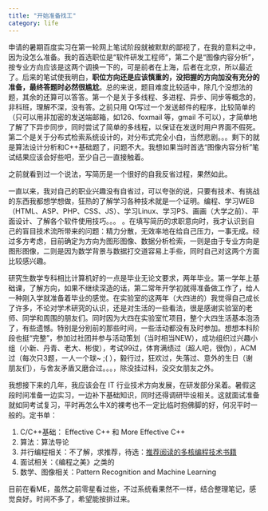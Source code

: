 ```yaml
---
title: "开始准备找工"
category: life
---
```


<p>申请的暑期百度实习在第一轮网上笔试阶段就被默默的鄙视了，在我的意料之中，因为没怎么准备。我的首选职位是“软件研发工程师”，第二个是“图像内容分析”，按专业方向应该是这两个调换一下的，可是前者在上海，后者在北京，所以最近了。后来的笔试使我明白，<strong>职位方向还是应该慎重的，没把握的方向加没有充分的准备，最终答题时必然很尴尬</strong>。总的来说，题目难度比较适中，除几个没想法的题，其余的还算可以答答。第一个是关于多线程、多进程、异步、同步等概念的，非科班，理解不深，没有答。之前只用 Qt写过一个发送邮件的程序，比较简单的（只可以用非加密的发送端邮箱，如126、foxmail 等，gmail 不可以），才简单地了解了下异步同步，同时尝试了简单的多线程，以保证在发送时用户界面不假死。第二个是关于分布式检索系统设计的，对分布式完全小白，当然悲剧。。。剩下的就是算法设计分析和C++基础题了，问题不大。我想如果当时首选“图像内容分析”笔试结果应该会好些吧，至少自己一直接触着。</p>

<p>之前就看到过一个说法，写简历是一个很好的自我反省过程，果然如此。</p>

<p>一直以来，我对自己的职业兴趣没有自省过，可以夸张的说，只要有技术、有挑战的东西我都想学想做，狂热的了解学习各种技术就是一个证明。编程、学习WEB（HTML、ASP、PHP、CSS、JS）、学习Linux、学习PS、画画（大学之前）、平面设计、了解各个软件使用技巧。。。 。在填写简历的求职意向时，我才认识到自己的盲目技术流所带来的问题：精力分散，无效率地在给自己压力，一事无成。经过多方考虑，目前确定为方向为图形图像、数据分析检索，一则是由于专业方向是图形图像，二则是因为数学背景与数据打交道容易上手些，同时自己对这两个方面比较感兴趣。</p>

<p>研究生数学专科相比计算机好的一点是毕业无论文要求，两年毕业。第一学年上基础课，了解方向，如果不继续深造的话，第二常年开学初就得准备做工作了，给人一种刚入学就准备着毕业的感觉。在实验室的这两年（大四进的）我觉得自己成长了许多，不论对学术研究的认识，还是对生活的一些看法，很是感谢实验室的老师、同学和周围的朋友们。同时因为大四在实验室忙项目，整个大四生活基本泡汤了，有些遗憾。特别是分别前的那些时间，一些活动都没有及时参加。想想本科阶段也挺“完整”，参加过社团并参与活动策划（当时相当NEW），成功组织过兴趣小组（小新、丹青、老大、彬俊），考试99过，体育满绩过（超人吧，很伪），ACM过（每次只3题，一人一个球~ ;( ），毅行过，狂欢过，失落过、意外的生日（谢朋友们），与舍友矛盾又磨合过。。。，除没挂过科，没交女朋友之外。</p>

<p>我想接下来的几年，我应该会在 IT 行业技术方向发展，在研发部分呆着。暑假这段时间准备一边实习，一边补下基础知识，同时还得调研毕设相关。这就面试准备就如同考试复习，平时再怎么牛X的裸考也不一定比临时抱佛脚的好，何况平时一般的。定书单：</p>

<p>
<ol>
<li> C/C++基础： Effective C++ 和 More Effective C++</li>
<li> 算法：算法导论</li>
<li> 并行编程相关：不了解，求推荐，待选：<a href="http://software.intel.com/zh-cn/articles/recommend-mc-book-cn/" target="_blank">推荐阅读的多核编程技术书籍</a></li>
<li> 面试相关：《编程之美》之类的</li>
<li> 数学、图像相关：Pattern Recognition and Machine Learning </li>
</ol>
</p>

<p>目前在看ME，虽然之前零星看过些，不过系统看果然不一样，结合整理笔记，感觉良好。时间不多了，希望能按排过来。</p>